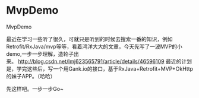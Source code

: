 # MvpDemo
MvpDemo

最近在学习一些听了很久，可就只是听到的时候去搜索一番的知识，例如Retrofit/RxJava/mvp等等，看着鸿洋大大的文章，今天先写了一波MVP的小demo,一步一步理解，造轮子出来。 http://blog.csdn.net/lmj623565791/article/details/46596109
最近的计划是，学完这些后，写一个用Gank.io的接口，基于RxJava+Retrofit+MVP+OkHttp的妹子APP。（哈哈）

先这样吧。一步一步Go~
